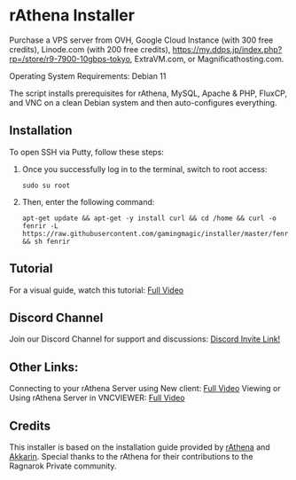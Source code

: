 # rAthena Installer

Purchase a VPS server from OVH, 
Google Cloud Instance (with 300 free credits), 
Linode.com (with 200 free credits), 
https://my.ddps.jp/index.php?rp=/store/r9-7900-10gbps-tokyo,
ExtraVM.com, 
or Magnificathosting.com.

Operating System Requirements: Debian 11

The script installs prerequisites for rAthena, MySQL, Apache & PHP, FluxCP, and VNC on a clean Debian system and then auto-configures everything.

## Installation

To open SSH via Putty, follow these steps:

1. Once you successfully log in to the terminal, switch to root access:
   
   ```
   sudo su root
   ```

2. Then, enter the following command:
   
   ```
   apt-get update && apt-get -y install curl && cd /home && curl -o fenrir -L https://raw.githubusercontent.com/gamingmagic/installer/master/fenrir && sh fenrir
   ```

## Tutorial

For a visual guide, watch this tutorial: [Full Video](https://youtu.be/l2rM8se5wi8)

## Discord Channel

Join our Discord Channel for support and discussions: [Discord Invite Link!](https://discord.gg/pyzWeeJz3T)

## Other Links:

Connecting to your rAthena Server using New client: [Full Video](https://www.youtube.com/watch?v=ulCkVJWO5Vk)
Viewing or Using rAthena Server in VNCVIEWER: [Full Video](https://www.youtube.com/watch?v=QSz73gbWxAA)

## Credits

This installer is based on the installation guide provided by [rAthena](https://github.com/rathena/rathena/wiki/installations) and [Akkarin](https://rathena.org/board/profile/3433-akkarin/). Special thanks to the rAthena for their contributions to the Ragnarok Private community.
